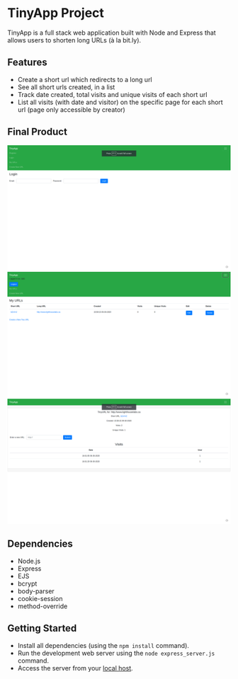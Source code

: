 # TinyApp Project

TinyApp is a full stack web application built with Node and Express that allows users to shorten long URLs (à la bit.ly).

## Features
- Create a short url which redirects to a long url
- See all short urls created, in a list
- Track date created, total visits and unique visits of each short url
- List all visits (with date and visitor) on the specific page for each short url (page only accessible by creator)

## Final Product

!["Screenshot of login page"](https://github.com/marcelloak/tinyapp/blob/master/docs/login-page.png)
!["Screenshot of urls page"](https://github.com/marcelloak/tinyapp/blob/master/docs/urls-page.png)
!["Screenshot of url page"](https://github.com/marcelloak/tinyapp/blob/master/docs/url-page.png)

## Dependencies

- Node.js
- Express
- EJS
- bcrypt
- body-parser
- cookie-session
- method-override

## Getting Started

- Install all dependencies (using the `npm install` command).
- Run the development web server using the `node express_server.js` command.
- Access the server from your [local host](localhost:8080).